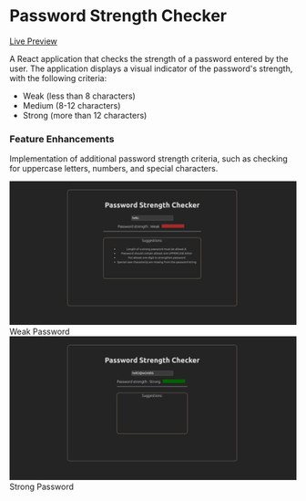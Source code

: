# Password Strength Checker

[Live Preview](https://password-strength-checker-rust.vercel.app/)

A React application that checks the strength of a password entered by the user. The application displays a visual indicator of the password's strength, with the following criteria:

<ul>
<li>Weak (less than 8 characters)</li>
<li>Medium (8-12 characters)</li>
<li>Strong (more than 12 characters)</li>
</ul>

### Feature Enhancements

Implementation of additional password strength criteria, such as checking for uppercase letters, numbers, and special characters.


<img src="./src/assets/weak_password.png" />
Weak Password


<img src="./src/assets/strong_password.png" />
Strong Password